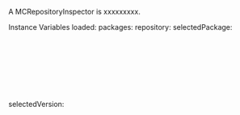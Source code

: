 A MCRepositoryInspector is xxxxxxxxx.Instance Variables	loaded:		<Object>	packages:		<Object>	repository:		<Object>	selectedPackage:		<Object>	selectedVersion:		<Object>	versions:		<Object>loaded	- xxxxxpackages	- xxxxxrepository	- xxxxxselectedPackage	- xxxxxselectedVersion	- xxxxxversions	- xxxxx
